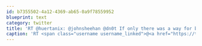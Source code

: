 ```yaml
---
id: b7355502-4a12-4369-ab65-0a9f78559952
blueprint: text
category: twitter
title: 'RT @huertanix: @johnsheehan @dn0t If only there was a way for browsers to detect baby photos and replace them with pics of cats.'
caption: 'RT <span class="username username_linked">@<a href="https://twitter.com/huertanix" title="David Huerta is also on Mastodon btw">huertanix</a></span>: <span class="username username_linked">@<a href="https://twitter.com/johnsheehan" title="John Sheehan Was Here">johnsheehan</a></span> @dn0t If only there was a way for browsers to detect baby photos and replace them with pics of cats.'
---
```

